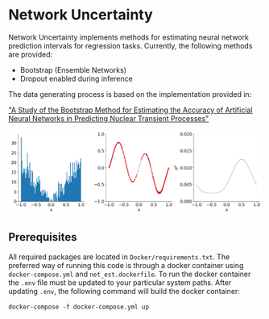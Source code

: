 # Network Uncertainty

Network Uncertainty implements methods for estimating neural network prediction intervals for regression tasks.  Currently, 
the following methods are provided:

* Bootstrap (Ensemble Networks)
* Dropout enabled during inference

The data generating process is based on the implementation provided in: 

["A Study of the Bootstrap Method for Estimating the Accuracy of Artificial Neural
Networks in Predicting Nuclear Transient Processes"](https://ieeexplore.ieee.org/document/1645061)

<p align="center">
  <img src="./images/training_data.png" alt="Training Data" width="738">
</p>

## Prerequisites
All required packages are located in `Docker/requirements.txt`.  The preferred way of running this code is through a
docker container using `docker-compose.yml` and `net_est.dockerfile`.  To run the docker container the `.env` file must 
be updated to your particular system paths. After updating `.env`, the following command will build the docker container:

```markdown
docker-compose -f docker-compose.yml up
```